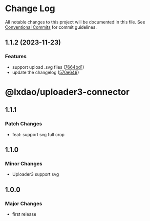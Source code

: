 # Change Log

All notable changes to this project will be documented in this file.
See [Conventional Commits](https://conventionalcommits.org) for commit guidelines.

## 1.1.2 (2023-11-23)


### Features

* support upload .svg files ([7664bd1](https://github.com/lxdao-official/img3/commit/7664bd15c08f864e2d8e36f2a5783cbb9969be12))
* update the changelog ([570e649](https://github.com/lxdao-official/img3/commit/570e64951daea291f41da635f102d304eb2d700f))





# @lxdao/uploader3-connector

## 1.1.1

### Patch Changes

- feat: support svg full crop

## 1.1.0

### Minor Changes

- Uploader3 support svg

## 1.0.0

### Major Changes

- first release
